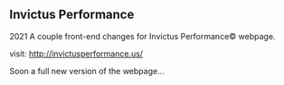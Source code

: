 ## Invictus Performance
2021
A couple front-end changes for Invictus Performance© webpage.

visit: http://invictusperformance.us/

Soon a full new version of the webpage...


